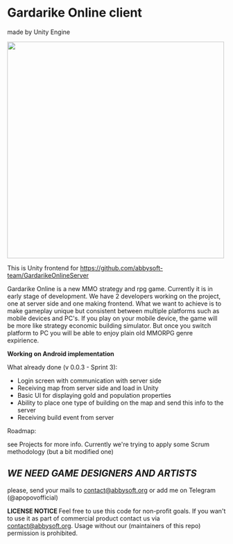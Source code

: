 # Gardarike Online client
made by Unity Engine

<img height="500" src="https://sun9-4.userapi.com/LLqUVr0Zx4XgODjR0idWAxpQyBQZlRCUzz2ofw/qP7oa3AteVs.jpg"/>

This is Unity frontend for https://github.com/abbysoft-team/GardarikeOnlineServer

Gardarike Online is a new MMO strategy and rpg game. Currently it is in early stage of development. We have 2 developers working on the project, one at server side and one making frontend. What we want to achieve is to make gameplay unique but consistent between multiple platforms such as mobile devices and PC's. If you play on your mobile device, the game will be more like strategy economic building simulator. But once you switch platform to PC you will be able to enjoy plain old MMORPG genre expirience.

<b> Working on Android implementation </b>

What already done (v 0.0.3 - Sprint 3):

- Login screen with communication with server side
- Receiving map from server side and load in Unity
- Basic UI for displaying gold and population properties
- Ability to place one type of building on the map and send this info to the server
- Receiving build event from server

Roadmap:

see Projects for more info. Currently we're trying to apply some Scrum methodology (but a bit modified one)




<h2><i>WE NEED GAME DESIGNERS AND ARTISTS</i></h2>

please, send your mails to contact@abbysoft.org or add me on Telegram (@apopovofficial)

<b> LICENSE NOTICE </b>
Feel free to use this code for non-profit goals. If you wan't to use it as part of commercial product contact us via contact@abbysoft.org. Usage without our (maintainers of this repo) permission is prohibited.
